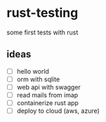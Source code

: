 # rust-testing

some first tests with rust

## ideas

- [ ] hello world
- [ ] orm with sqlite
- [ ] web api with swagger
- [ ] read mails from imap
- [ ] containerize rust app
- [ ] deploy to cloud (aws, azure)

